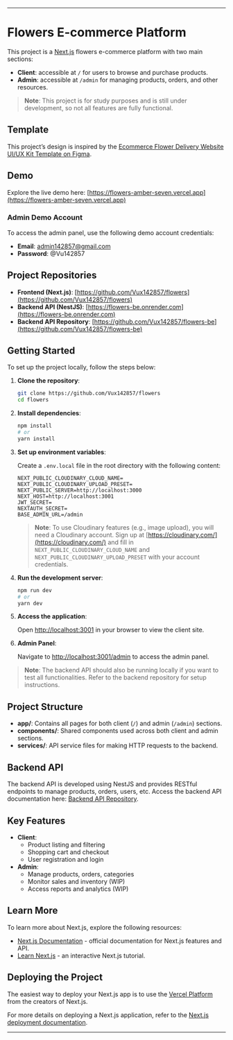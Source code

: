 
---

# Flowers E-commerce Platform

This project is a [Next.js](https://nextjs.org/) flowers e-commerce platform with two main sections:
- **Client**: accessible at `/` for users to browse and purchase products.
- **Admin**: accessible at `/admin` for managing products, orders, and other resources.

> **Note**: This project is for study purposes and is still under development, so not all features are fully functional.

## Template

This project’s design is inspired by the [Ecommerce Flower Delivery Website UI/UX Kit Template on Figma](https://www.figma.com/community/file/1259217583079978202/ecommerce-flower-delivery-website-ui-ux-ui-kit-template).

## Demo

Explore the live demo here: [https://flowers-amber-seven.vercel.app](https://flowers-amber-seven.vercel.app)

### Admin Demo Account

To access the admin panel, use the following demo account credentials:

- **Email**: admin142857@gmail.com
- **Password**: @Vu142857

## Project Repositories

- **Frontend (Next.js)**: [https://github.com/Vux142857/flowers](https://github.com/Vux142857/flowers)
- **Backend API (NestJS)**: [https://flowers-be.onrender.com](https://flowers-be.onrender.com)
- **Backend API Repository**: [https://github.com/Vux142857/flowers-be](https://github.com/Vux142857/flowers-be)

## Getting Started

To set up the project locally, follow the steps below:

1. **Clone the repository**:

   ```bash
   git clone https://github.com/Vux142857/flowers
   cd flowers
   ```

2. **Install dependencies**:

   ```bash
   npm install
   # or
   yarn install
   ```

3. **Set up environment variables**:

   Create a `.env.local` file in the root directory with the following content:

   ```env
   NEXT_PUBLIC_CLOUDINARY_CLOUD_NAME=
   NEXT_PUBLIC_CLOUDINARY_UPLOAD_PRESET=
   NEXT_PUBLIC_SERVER=http://localhost:3000
   NEXT_HOST=http://localhost:3001
   JWT_SECRET=
   NEXTAUTH_SECRET=
   BASE_ADMIN_URL=/admin
   ```

   > **Note**: To use Cloudinary features (e.g., image upload), you will need a Cloudinary account. Sign up at [https://cloudinary.com/](https://cloudinary.com/) and fill in `NEXT_PUBLIC_CLOUDINARY_CLOUD_NAME` and `NEXT_PUBLIC_CLOUDINARY_UPLOAD_PRESET` with your account credentials.

4. **Run the development server**:

   ```bash
   npm run dev
   # or
   yarn dev
   ```

5. **Access the application**:

   Open [http://localhost:3001](http://localhost:3001) in your browser to view the client site.

6. **Admin Panel**:

   Navigate to [http://localhost:3001/admin](http://localhost:3001/admin) to access the admin panel.

> **Note**: The backend API should also be running locally if you want to test all functionalities. Refer to the backend repository for setup instructions.

## Project Structure

- **app/**: Contains all pages for both client (`/`) and admin (`/admin`) sections.
- **components/**: Shared components used across both client and admin sections.
- **services/**: API service files for making HTTP requests to the backend.

## Backend API

The backend API is developed using NestJS and provides RESTful endpoints to manage products, orders, users, etc. Access the backend API documentation here: [Backend API Repository](https://github.com/Vux142857/flowers-be).

## Key Features

- **Client**:
  - Product listing and filtering
  - Shopping cart and checkout
  - User registration and login
- **Admin**:
  - Manage products, orders, categories
  - Monitor sales and inventory (WIP)
  - Access reports and analytics (WIP)

## Learn More

To learn more about Next.js, explore the following resources:

- [Next.js Documentation](https://nextjs.org/docs) - official documentation for Next.js features and API.
- [Learn Next.js](https://nextjs.org/learn) - an interactive Next.js tutorial.

## Deploying the Project

The easiest way to deploy your Next.js app is to use the [Vercel Platform](https://vercel.com/new?utm_medium=default-template&filter=next.js&utm_source=create-next-app&utm_campaign=create-next-app-readme) from the creators of Next.js.

For more details on deploying a Next.js application, refer to the [Next.js deployment documentation](https://nextjs.org/docs/deployment).

--- 